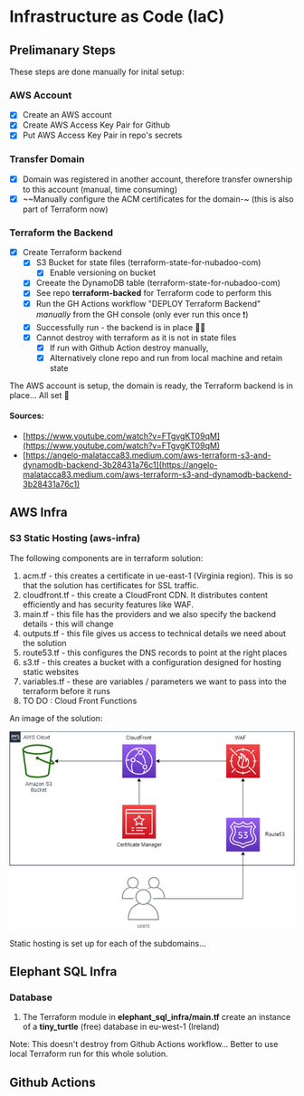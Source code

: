 # Infrastructure as Code (IaC)

## Prelimanary Steps

These steps are done manually for inital setup:

### AWS Account
- [X] Create an AWS account
- [X] Create AWS Access Key Pair for Github
- [X] Put AWS Access Key Pair in repo's secrets

### Transfer Domain
- [X] Domain was registered in another account, therefore transfer ownership to this account (manual, time consuming)
- [X] ~~Manually configure the ACM certificates for the domain-~  (this  is also part of Terraform now)

### Terraform the Backend
- [X] Create Terraform backend
  - [X] S3 Bucket for state files (terraform-state-for-nubadoo-com)
    - [X] Enable versioning on bucket
  - [X] Creeate the DynamoDB table (terraform-state-for-nubadoo-com)
  - [X] See repo **terraform-backed** for Terraform code to perform this
  - [X] Run the GH Actions workflow "DEPLOY Terraform Backend" _manually_ from the GH console (only ever run this once ❗)
  - [X] Successfully run - the backend is in place 🧑‍🚀
  - [X] Cannot destroy with terraform as it is not in state files
    - [X] If run with Github Action destroy manually,
    - [X] Alternatively  clone repo and run from local machine and retain state
     
The AWS account is setup, the domain is ready, the Terraform backend is in place... All set 🚀
     
#### Sources: 
- [https://www.youtube.com/watch?v=FTgvgKT09qM](https://www.youtube.com/watch?v=FTgvgKT09qM)
- [https://angelo-malatacca83.medium.com/aws-terraform-s3-and-dynamodb-backend-3b28431a76c1](https://angelo-malatacca83.medium.com/aws-terraform-s3-and-dynamodb-backend-3b28431a76c1)

## AWS Infra

### S3 Static Hosting (aws-infra)

The following components are in terraform solution:

1. acm.tf - this creates a certificate in ue-east-1 (Virginia region).  This is so that the solution has certificates for SSL traffic.
2. cloudfront.tf - this create a CloudFront CDN. It distributes content efficiently and has security features like WAF.
3. main.tf - this file has the providers and we also specify the backend details - this will change
4. outputs.tf - this file gives us access to technical details we need about the solution
5. route53.tf - this configures the DNS records to point at the right places
6. s3.tf - this creates a bucket with a configuration designed for hosting static websites
7. variables.tf - these are variables / parameters we want to pass into the terraform before it runs
8. TO DO : Cloud Front Functions

An image of the solution:

![aws-infra-s3-static-hosting.png](img/aws-infra-s3-static-hosting.png)

Static hosting is set up for each of the subdomains...

## Elephant SQL Infra

### Database

1. The Terraform module in **elephant_sql_infra/main.tf** create an instance of a **tiny_turtle** (free) database in eu-west-1 (Ireland)

Note: This doesn't destroy from Github Actions workflow... Better to use local Terraform run for this whole solution.

## Github Actions


     

